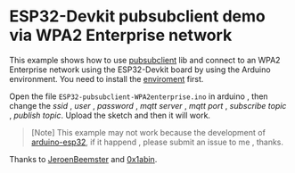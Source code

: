 # ESP32-Devkit pubsubclient demo via WPA2 Enterprise network

This example shows how to use [pubsubclient](https://github.com/knolleary/pubsubclient "Pubsubclient") lib and connect to an WPA2 Enterprise network using the ESP32-Devkit board by using the Arduino environment. You need to install the [enviroment](https://github.com/espressif/arduino-esp32) first.

 Open the file `ESP32-pubsubclient-WPA2enterprise.ino`  in arduino , then change the *ssid* , *user* , *password* , *mqtt server* , *mqtt port* , *subscribe topic* , *publish topic*. Upload the sketch and then it will work.

>[Note]
This example may not work because the development of [arduino-esp32](https://github.com/espressif/arduino-esp32), if it happend , please submit an issue to me , thanks.

 Thanks to [JeroenBeemster](https://github.com/JeroenBeemster/ESP32-WPA2-enterprise) and [0x1abin](https://github.com/0x1abin/pubsubclient/commit/1887f4ba20955acfb06e2c8447ea079413032646).